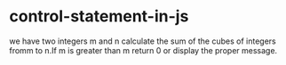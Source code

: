 # control-statement-in-js
we have two integers m and n calculate the sum of the cubes of integers fromm to n.If m is greater than m return 0 or display the proper message.
